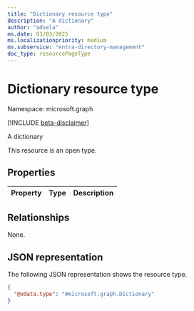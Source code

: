 ```yaml
---
title: "Dictionary resource type"
description: "A dictionary"
author: "adsela"
ms.date: 03/03/2025
ms.localizationpriority: medium
ms.subservice: "entra-directory-management"
doc_type: resourcePageType
---
```


# Dictionary resource type

Namespace: microsoft.graph

[!INCLUDE [beta-disclaimer](../../includes/beta-disclaimer.md)]

A dictionary

This resource is an open type.

## Properties
|Property|Type|Description|
|:---|:---|:---|

## Relationships
None.

## JSON representation
The following JSON representation shows the resource type.
<!-- {
  "blockType": "resource",
  "@odata.type": "microsoft.graph.Dictionary"
}
-->
``` json
{
  "@odata.type": "#microsoft.graph.Dictionary"
}
```

